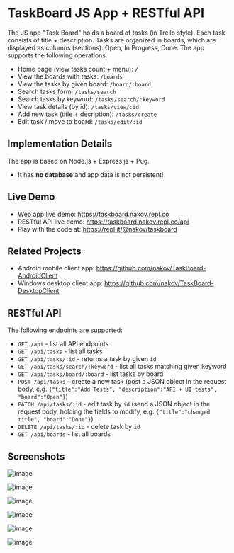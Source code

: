 # TaskBoard JS App + RESTful API

The JS app "Task Board" holds a board of tasks (in Trello style). Each task consists of title + description. Tasks are organized in boards, which are displayed as columns (sections): Open, In Progress, Done. The app supports the following operations:
 - Home page (view tasks count + menu): `/`
 - View the boards with tasks: `/boards`
 - View the tasks by given board: `/board/:board`
 - Search tasks form: `/tasks/search`
 - Search tasks by keyword: `/tasks/search/:keyword`
 - View task details (by id): `/tasks/view/:id`
 - Add new task (title + decription): `/tasks/create`
 - Edit task / move to board: `/tasks/edit/:id`

## Implementation Details

The app is based on Node.js + Express.js + Pug.
 - It has **no database** and app data is not persistent!

## Live Demo
 - Web app live demo: https://taskboard.nakov.repl.co
 - RESTful API live demo: https://taskboard.nakov.repl.co/api
 - Play with the code at: https://repl.it/@nakov/taskboard

## Related Projects
  - Android mobile client app: https://github.com/nakov/TaskBoard-AndroidClient
  - Windows desktop client app: https://github.com/nakov/TaskBoard-DesktopClient

## RESTful API

The following endpoints are supported:
 - `GET /api` - list all API endpoints
 - `GET /api/tasks` - list all tasks
 - `GET /api/tasks/:id` - returns a task by given `id`
 - `GET /api/tasks/search/:keyword` - list all tasks matching given keyword
 - `GET /api/tasks/board/:board` - list tasks by board
 - `POST /api/tasks` - create a new task (post a JSON object in the request body, e.g. `{"title":"Add Tests", "description":"API + UI tests", "board":"Open"}`)
 - `PATCH /api/tasks/:id` - edit task by `id` (send a JSON object in the request body, holding the fields to modify, e.g. `{"title":"changed title", "board":"Done"}`)
 - `DELETE /api/tasks/:id` - delete task by `id`
 - `GET /api/boards` - list all boards

## Screenshots

![image](https://user-images.githubusercontent.com/1689586/110086738-6a320d00-7d9b-11eb-9a59-9fd1ffbab24a.png)

![image](https://user-images.githubusercontent.com/1689586/110086832-8c2b8f80-7d9b-11eb-9d9c-3d5d94e07f3b.png)

![image](https://user-images.githubusercontent.com/1689586/110086878-9a79ab80-7d9b-11eb-97e8-1507e0f90020.png)

![image](https://user-images.githubusercontent.com/1689586/110086907-a36a7d00-7d9b-11eb-831c-5333992d560b.png)

![image](https://user-images.githubusercontent.com/1689586/110087130-edebf980-7d9b-11eb-8307-24c2eb87096d.png)

![image](https://user-images.githubusercontent.com/1689586/110087188-02c88d00-7d9c-11eb-8fb0-8d9533d72fd2.png)

